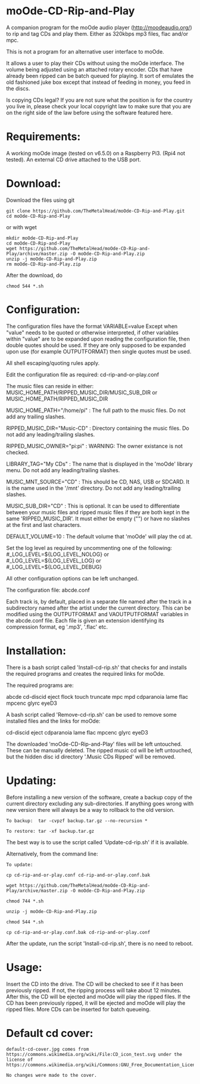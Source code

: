 # moOde-CD-Rip-and-Play

A companion program for the moOde audio player (http://moodeaudio.org/) to rip and tag CDs and play them. Either as 320kbps mp3 files, flac and/or mpc.

This is not a program for an alternative user interface to moOde.

It allows a user to play their CDs without using the moOde interface. The volume being adjusted using an attached rotary encoder. CDs that have already been ripped can be batch queued for playing. It sort of emulates the old fashioned juke box except that instead of feeding in money, you feed in the discs.

Is copying CDs legal? If you are not sure what the position is for the country you live in, please check your local copyright law to make sure that you are on the right side of the law before using the software featured here.

# Requirements:

  A working moOde image (tested on v6.5.0) on a Raspberry Pi3. (Rpi4 not tested).
  An external CD drive attached to the USB port.

# Download:

  Download the files using git

	git clone https://github.com/TheMetalHead/moOde-CD-Rip-and-Play.git
	cd moOde-CD-Rip-and-Play

  or with wget

	mkdir moOde-CD-Rip-and-Play
	cd moOde-CD-Rip-and-Play
	wget https://github.com/TheMetalHead/moOde-CD-Rip-and-Play/archive/master.zip -O moOde-CD-Rip-and-Play.zip
	unzip -j moOde-CD-Rip-and-Play.zip
	rm moOde-CD-Rip-and-Play.zip

  After the download, do

	chmod 544 *.sh

# Configuration:

The configuration files have the format VARIABLE=value
Except when "value" needs to be quoted or otherwise interpreted, if other variables within "value" are to be expanded upon reading the configuration file, then double quotes should be used.  If they are only supposed to be expanded upon use (for example OUTPUTFORMAT) then single quotes must be used.

All shell escaping/quoting rules apply.



Edit the configuration file as required: cd-rip-and-or-play.conf

The music files can reside in either:
MUSIC_HOME_PATH/RIPPED_MUSIC_DIR/MUSIC_SUB_DIR
or
MUSIC_HOME_PATH/RIPPED_MUSIC_DIR

MUSIC_HOME_PATH="/home/pi" : The full path to the music files. Do not add any trailing slashes.

RIPPED_MUSIC_DIR="Music-CD" : Directory containing the music files. Do not add any leading/trailing slashes.

RIPPED_MUSIC_OWNER="pi:pi" : WARNING: The owner existance is not checked.

LIBRARY_TAG="My CDs" : The name that is displayed in the 'moOde' library menu. Do not add any leading/trailing slashes.

MUSIC_MNT_SOURCE="CD" : This should be CD, NAS, USB or SDCARD. It is the name used in the '/mnt' directory. Do not add any leading/trailing slashes.

MUSIC_SUB_DIR="CD" : This is optional. It can be used to differentiate between your music files and ripped music files if they are both kept in the same 'RIPPED_MUSIC_DIR'. It must either be empty ("") or have no slashes at the first and last characters.

DEFAULT_VOLUME=10 : The default volume that 'moOde' will play the cd at.

Set the log level as required by uncommenting one of the following: #_LOG_LEVEL=${LOG_LEVEL_NOLOG} or #_LOG_LEVEL=${LOG_LEVEL_LOG} or #_LOG_LEVEL=${LOG_LEVEL_DEBUG}

All other configuration options can be left unchanged.

The configuration file: abcde.conf

  Each track is, by default, placed in a separate file named after the track in a subdirectory named after the artist under the current directory. This can be modified using the OUTPUTFORMAT and VAOUTPUTFORMAT variables in the abcde.conf file. Each file is given an extension identifying its compression format, eg '.mp3', '.flac' etc.

# Installation:

There is a bash script called 'Install-cd-rip.sh' that checks for and installs the required programs and creates the required links for moOde.

The required programs are:

  abcde
  cd-discid
  eject
  flock
  touch
  truncate
  mpc
  mpd
  cdparanoia
  lame
  flac
  mpcenc
  glyrc
  eyeD3

A bash script called 'Remove-cd-rip.sh' can be used to remove some installed files and the links for moOde:

  cd-discid
  eject
  cdparanoia
  lame
  flac
  mpcenc
  glyrc
  eyeD3

The downloaded 'moOde-CD-Rip-and-Play' files will be left untouched. These can be manually deleted. The ripped music cd will be left untouched, but the hidden disc id directory '.Music CDs Ripped' will be removed.

# Updating:

  Before installing a new version of the software, create a backup copy of the current directory excluding any sub-directories. If anything goes wrong with new version there will always be a way to rollback to the old version.

	To backup:	tar -cvpzf backup.tar.gz --no-recursion *

	To restore:	tar -xf backup.tar.gz

  The best way is to use the script called 'Update-cd-rip.sh' if it is available.

  Alternatively, from the command line:

	To update:

	cp cd-rip-and-or-play.conf cd-rip-and-or-play.conf.bak

	wget https://github.com/TheMetalHead/moOde-CD-Rip-and-Play/archive/master.zip -O moOde-CD-Rip-and-Play.zip

	chmod 744 *.sh

	unzip -j moOde-CD-Rip-and-Play.zip

	chmod 544 *.sh

	cp cd-rip-and-or-play.conf.bak cd-rip-and-or-play.conf

After the update, run the script 'Install-cd-rip.sh', there is no need to reboot.

# Usage:

  Insert the CD into the drive. The CD will be checked to see if it has been previously ripped. If not, the ripping process will take about 12 minutes. After this, the CD will be ejected and moOde will play the ripped files. If the CD has been previously ripped, it will be ejected and moOde will play the ripped files. More CDs can be inserted for batch queueing.



# Default cd cover:

	default-cd-cover.jpg comes from https://commons.wikimedia.org/wiki/File:CD_icon_test.svg under the license of https://commons.wikimedia.org/wiki/Commons:GNU_Free_Documentation_License,_version_1.2

	No changes were made to the cover.
